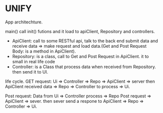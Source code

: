 # UNIFY
App architechture.

main() call init() futions and it load to apiClient, Repository and controllers.
- ApiClient: call to some RESTful api, talk to the back end submit data and receive data => make request and load data.(Get and Post Request Body: is a method in ApiClient).
- Repository: is a class, call to Get and Post Request in ApiClient. it to small in real life code
- Controller: is a Class that process data when received from Repository. then send it to UI.

life cycle.
GET request: Ui => Controller => Repo => ApiClient => server
then	ApiClient received data => Repo => Controller to process => Ui.

Post request: Data from Ui => Controller process => Repo Post request => ApiClient => sever.
then sever send a respone to ApiClient => Repo => Controller => Ui.



